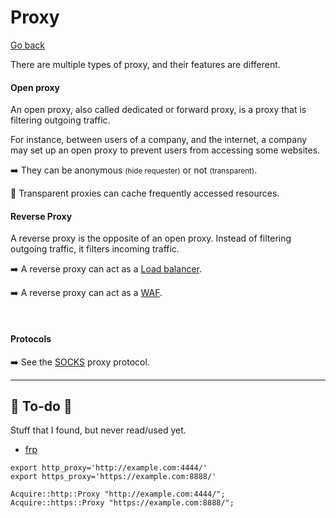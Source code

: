 # Proxy

[Go back](../index.md#networking-devices)

<div class="row row-cols-md-2"><div>

There are multiple types of proxy, and their features are different.

#### Open proxy

An open proxy, also called dedicated or forward proxy, is a proxy that is filtering outgoing traffic.

For instance, between users of a company, and the internet, a company may set up an open proxy to prevent users from accessing some websites.

➡️ They can be anonymous <small>(hide requester)</small> or not <small>(transparent)</small>.

🚀 Transparent proxies can cache frequently accessed resources.
</div><div>

#### Reverse Proxy

A reverse proxy is the opposite of an open proxy. Instead of filtering outgoing traffic, it filters incoming traffic.

➡️ A reverse proxy can act as a [Load balancer](balancer.md).

➡️ A reverse proxy can act as a [WAF](firewall.md).

<br>

#### Protocols

➡️ See the [SOCKS](../../protocols/socks.md) proxy protocol.
</div></div>

<hr class="sep-both">

## 👻 To-do 👻

Stuff that I found, but never read/used yet.

<div class="row row-cols-md-2"><div>

* [frp](https://github.com/fatedier/frp)
</div><div>

```text!
export http_proxy='http://example.com:4444/'
export https_proxy='https://example.com:8888/'

Acquire::http::Proxy "http://example.com:4444/";
Acquire::https::Proxy "https://example.com:8888/";
```
</div></div>